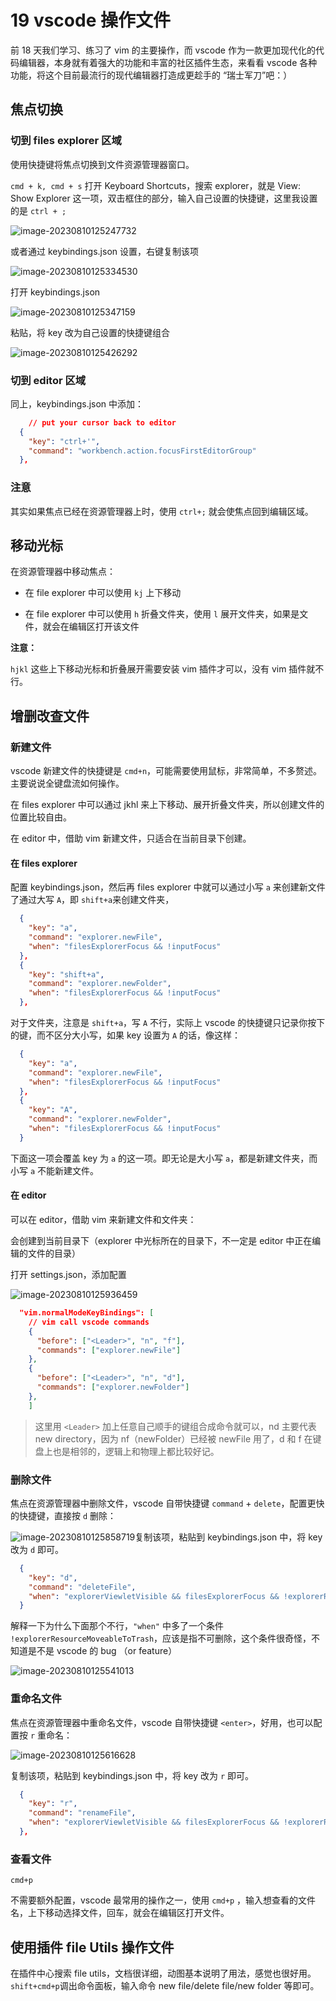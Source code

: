 # 19 vscode 操作文件

前 18 天我们学习、练习了 vim 的主要操作，而 vscode 作为一款更加现代化的代码编辑器，本身就有着强大的功能和丰富的社区插件生态，来看看 vscode 各种功能，将这个目前最流行的现代编辑器打造成更趁手的 “瑞士军刀”吧：）

## 焦点切换

### 切到 files explorer 区域

使用快捷键将焦点切换到文件资源管理器窗口。

`cmd + k, cmd + s` 打开 Keyboard Shortcuts，搜索 explorer，就是 View: Show Explorer 这一项，双击框住的部分，输入自己设置的快捷键，这里我设置的是 `ctrl + ;`

![image-20230810125247732](./assets/19vscode操作文件/image-20230810125247732.png)

或者通过 keybindings.json 设置，右键复制该项

![image-20230810125334530](./assets/19vscode操作文件/image-20230810125334530.png)

打开 keybindings.json

![image-20230810125347159](./assets/19vscode操作文件/image-20230810125347159.png)

粘贴，将 key 改为自己设置的快捷键组合

![image-20230810125426292](./assets/19vscode操作文件/image-20230810125426292.png)

### 切到 editor 区域

同上，keybindings.json 中添加：

```json
	// put your cursor back to editor
  {
    "key": "ctrl+'",
    "command": "workbench.action.focusFirstEditorGroup"
  },
```



### 注意

其实如果焦点已经在资源管理器上时，使用 `ctrl+;` 就会使焦点回到编辑区域。

## 移动光标

在资源管理器中移动焦点：

- 在 file explorer 中可以使用 `kj` 上下移动

- 在 file explorer 中可以使用 `h` 折叠文件夹，使用 `l`  展开文件夹，如果是文件，就会在编辑区打开该文件

**注意：**

`hjkl` 这些上下移动光标和折叠展开需要安装 vim 插件才可以，没有 vim 插件就不行。

## 增删改查文件

### 新建文件

vscode 新建文件的快捷键是 `cmd+n`，可能需要使用鼠标，非常简单，不多赘述。主要说说全键盘流如何操作。

在 files explorer 中可以通过 jkhl 来上下移动、展开折叠文件夹，所以创建文件的位置比较自由。

在 editor 中，借助 vim 新建文件，只适合在当前目录下创建。

#### 在 files explorer

配置 keybindings.json，然后再 files explorer 中就可以通过小写 `a` 来创建新文件了通过大写 `A`，即 `shift+a`来创建文件夹，

```json
  {
    "key": "a",
    "command": "explorer.newFile",
    "when": "filesExplorerFocus && !inputFocus"
  },
  {
    "key": "shift+a",
    "command": "explorer.newFolder",
    "when": "filesExplorerFocus && !inputFocus"
  },
```

对于文件夹，注意是 `shift+a`，写 `A` 不行，实际上 vscode 的快捷键只记录你按下的键，而不区分大小写，如果 key 设置为 `A` 的话，像这样：

```json
  {
    "key": "a",
    "command": "explorer.newFile",
    "when": "filesExplorerFocus && !inputFocus"
  },
  {
    "key": "A",
    "command": "explorer.newFolder",
    "when": "filesExplorerFocus && !inputFocus"
  }
```

下面这一项会覆盖 key 为 `a`  的这一项。即无论是大小写 `a`，都是新建文件夹，而小写 `a` 不能新建文件。



#### 在 editor

可以在 editor，借助 vim 来新建文件和文件夹：

会创建到当前目录下（explorer 中光标所在的目录下，不一定是 editor 中正在编辑的文件的目录）

打开 settings.json，添加配置

![image-20230810125936459](./assets/19vscode操作文件/image-20230810125936459.png)

```json
  "vim.normalModeKeyBindings": [
    // vim call vscode commands
    {
      "before": ["<Leader>", "n", "f"],
      "commands": ["explorer.newFile"]
    },
    {
      "before": ["<Leader>", "n", "d"],
      "commands": ["explorer.newFolder"]
    }, 
	]
```


> 这里用 `<Leader>` 加上任意自己顺手的键组合成命令就可以，nd 主要代表 new directory，因为 nf（newFolder）已经被 newFile 用了，d 和 f 在键盘上也是相邻的，逻辑上和物理上都比较好记。

### 删除文件

焦点在资源管理器中删除文件，vscode 自带快捷键 `command` + `delete`，配置更快的快捷键，直接按 `d` 删除：

![image-20230810125858719](./assets/19vscode操作文件/image-20230810125858719.png)复制该项，粘贴到 keybindings.json 中，将 key 改为 `d` 即可。

```json
  {
    "key": "d",
    "command": "deleteFile",
    "when": "explorerViewletVisible && filesExplorerFocus && !explorerResourceReadonly && !inputFocus"
  }
```



解释一下为什么下面那个不行，`"when"` 中多了一个条件 `!explorerResourceMoveableToTrash`，应该是指不可删除，这个条件很奇怪，不知道是不是 vscode 的 bug （or feature）

![image-20230810125541013](./assets/19vscode操作文件/image-20230810125541013.png)

### 重命名文件

焦点在资源管理器中重命名文件，vscode 自带快捷键 `<enter>`，好用，也可以配置按 `r` 重命名：

![image-20230810125616628](./assets/19vscode操作文件/image-20230810125616628.png)

复制该项，粘贴到 keybindings.json 中，将 key 改为 `r` 即可。

```json
  {
    "key": "r",
    "command": "renameFile",
    "when": "explorerViewletVisible && filesExplorerFocus && !explorerResourceIsRoot && !explorerResourceReadonly && !inputFocus"
  },
```



### 查看文件

`cmd+p`

不需要额外配置，vscode 最常用的操作之一，使用 `cmd+p` ，输入想查看的文件名，上下移动选择文件，回车，就会在编辑区打开文件。



## 使用插件 file Utils 操作文件

在插件中心搜索 file utils，文档很详细，动图基本说明了用法，感觉也很好用。`shift+cmd+p`调出命令面板，输入命令 new file/delete file/new folder  等即可。

